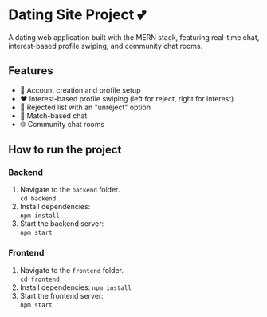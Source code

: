 # Dating Site Project 💕  
A dating web application built with the MERN stack, featuring real-time chat, interest-based profile swiping, and community chat rooms.  

## Features  
- 📝 Account creation and profile setup  
- ❤️ Interest-based profile swiping (left for reject, right for interest)  
- 🔄 Rejected list with an "unreject" option  
- 💬 Match-based chat  
- 🌐 Community chat rooms  

## How to run the project  
### Backend  
1. Navigate to the `backend` folder.  
    `cd backend`
2. Install dependencies:  
    `npm install`
3. Start the backend server:  
    `npm start`
 
### Frontend  
1. Navigate to the `frontend` folder.  
    `cd frontend`
2. Install dependencies:
    `npm install`
3. Start the frontend server:  
    `npm start`
